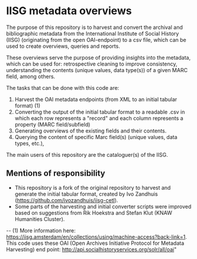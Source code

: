 # IISG metadata overviews

The purpose of this repository is to harvest and convert the archival and bibliographic metadata from the International Institute of Social History (IISG) (originating from the open OAI-endpoint) to a csv file, which can be used to create overviews, queries and reports.

These overviews serve the purpose of providing insights into the metadata, which can be used for: retrospective cleaning to improve consistency, understanding the contents (unique values, data type(s)) of a given MARC field, among others.

The tasks that can be done with this code are:
1. Harvest the OAI metadata endpoints (from XML to an initial tabular format) (1)
2. Converting the output of the initial tabular format to a readable .csv in which each row represents a "record" and each column represents a property (MARC field/subfield)
3. Generating overviews of the existing fields and their contents.
4. Querying the content of specific Marc field(s) (unique values, data types, etc.), 

The main users of this repository are the cataloguer(s) of the IISG.

## Mentions of responsibility
- This repository is a fork of the original repository to harvest and generate the initial tabular format, created by Ivo Zandhuis (https://github.com/ivozandhuis/iisg-cetl).
- Some parts of the harvesting and initial converter scripts were improved based on suggestions from Rik Hoekstra and Stefan Klut (KNAW Humanities Cluster).

--
(1) More information here: https://iisg.amsterdam/en/collections/using/machine-access?back-link=1. This code uses these OAI (Open Archives Initiative Protocol for Metadata Harvesting) end point: http://api.socialhistoryservices.org/solr/all/oai"